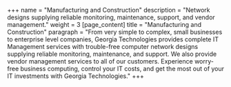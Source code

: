 +++
name = "Manufacturing and Construction"
description = "Network designs supplying reliable monitoring, maintenance, support, and vendor management."
weight = 3
[page_content]
title = "Manufacturing and Construction"
paragraph = "From very simple to complex, small businesses to enterprise level companies, Georgia Technologies provides complete IT Management services with trouble-free computer network designs supplying reliable monitoring, maintenance, and support. We also provide vendor management services to all of our customers. Experience worry-free business computing, control your IT costs, and get the most out of your IT investments with Georgia Technologies."
+++